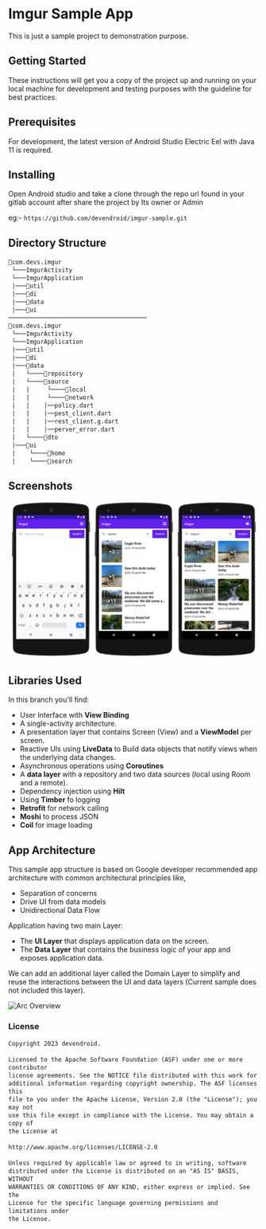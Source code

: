 # Imgur Sample App #
This is just a sample project to demonstration purpose.

## Getting Started
These instructions will get you a copy of the project up and running on your local machine for development and testing purposes with the guideline for best practices.

## Prerequisites
For development, the latest version of Android Studio Electric Eel with Java 11 is required.

## Installing
Open Android studio and take a clone through the repo url found in your gitlab account after share the project by Its owner or Admin 

eg:- `https://github.com/devendroid/imgur-sample.git`

## Directory Structure
```
📂com.devs.imgur
 └───ImgurActivity
 └───ImgurApplication
 |───📂util  
 |───📂di  
 |───📂data
 |───📂ui
─────────────────────────────────────── 
📂com.devs.imgur
 └───ImgurActivity
 └───ImgurApplication
 |───📂util  
 |───📂di  
 |───📂data
 |   └────📂repository
 |   └────📂source 
 |   |     └────📂local 
 |   |     └────📂network 
 |   |    |──policy.dart
 |   |    |──pest_client.dart
 |   |    |──rest_client.g.dart
 |   |    |──perver_error.dart 
 |   └────📂dto
 |───📂ui
 |    └────📂home
 |    └────📂search 
```

## Screenshots

<img src="screenshots/screenshots.png" alt="Screenshot">

## Libraries Used
In this branch you'll find:
* User Interface with **View Binding**
* A single-activity architecture.
* A presentation layer that contains Screen (View) and a **ViewModel** per screen.
* Reactive UIs using **LiveData** to Build data objects that notify views when the underlying data changes.
* Asynchronous operations using **Coroutines**
* A **data layer** with a repository and two data sources (local using Room and a remote).
* Dependency injection using **Hilt**
* Using **Timber** fo logging
* **Retrofit** for network calling
* **Moshi** to process JSON
* **Coil** for image loading

## App Architecture
This sample app structure is based on Google developer recommended app architecture with common architectural principles like,  
- Separation of concerns
- Drive UI from data models
- Unidirectional Data Flow  

Application having two main Layer:  
- The **UI Layer** that displays application data on the screen.
- The **Data Layer** that contains the business logic of your app and exposes application data.

We can add an additional layer called the Domain Layer to simplify and reuse the interactions between the UI and data layers (Current sample does not included this layer).

![Arc Overview](https://developer.android.com/static/topic/libraries/architecture/images/mad-arch-overview.png)

### License


```
Copyright 2023 devendroid.

Licensed to the Apache Software Foundation (ASF) under one or more contributor
license agreements. See the NOTICE file distributed with this work for
additional information regarding copyright ownership. The ASF licenses this
file to you under the Apache License, Version 2.0 (the "License"); you may not
use this file except in compliance with the License. You may obtain a copy of
the License at

http://www.apache.org/licenses/LICENSE-2.0

Unless required by applicable law or agreed to in writing, software
distributed under the License is distributed on an "AS IS" BASIS, WITHOUT
WARRANTIES OR CONDITIONS OF ANY KIND, either express or implied. See the
License for the specific language governing permissions and limitations under
the License.
```
